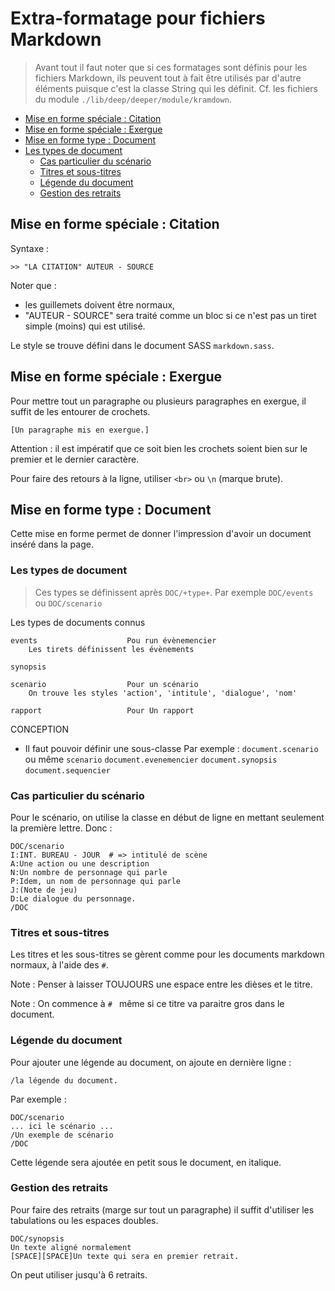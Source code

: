 # Extra-formatage pour fichiers Markdown

> Avant tout il faut noter que si ces formatages sont définis pour les fichiers Markdown, ils peuvent tout à fait être utilisés par d'autre éléments puisque c'est la classe String qui les définit. Cf. les fichiers du module `./lib/deep/deeper/module/kramdown`.


* [Mise en forme spéciale : Citation](#miseneformecitation)
* [Mise en forme spéciale : Exergue](#misenformeexergue)
* [Mise en forme type : Document](#formatagedocument)
* [Les types de document](#lestypesdedocuments)
  * [Cas particulier du scénario](#casparticulierduscenario)
  * [Titres et sous-titres](#titreetsoustitre)
  * [Légende du document](#ajouterlegendedocumenet)
  * [Gestion des retraits](#gestiondesretraits)

<a name='miseneformecitation'></a>

## Mise en forme spéciale : Citation

Syntaxe :

    >> "LA CITATION" AUTEUR - SOURCE

Noter que :

* les guillemets doivent être normaux,
* "AUTEUR - SOURCE" sera traité comme un bloc si ce n'est pas un tiret simple (moins) qui est utilisé.


Le style se trouve défini dans le document SASS `markdown.sass`.

<a name='misenformeexergue'></a>

## Mise en forme spéciale : Exergue

Pour mettre tout un paragraphe ou plusieurs paragraphes en exergue, il suffit de les entourer de crochets.

    [Un paragraphe mis en exergue.]

Attention : il est impératif que ce soit bien les crochets soient bien sur le premier et le dernier caractère.

Pour faire des retours à la ligne, utiliser `<br>` ou `\n` (marque brute).

<a name='formatagedocument'></a>

## Mise en forme type : Document

Cette mise en forme permet de donner l'impression d'avoir un document inséré dans la page.

<a name='lestypesdedocuments'></a>

### Les types de document

> Ces types se définissent après `DOC/+type+`. Par exemple `DOC/events` ou `DOC/scenario`

Les types de documents connus

    events                    Pou run évènemencier
        Les tirets définissent les évènements

    synopsis

    scenario                  Pour un scénario
        On trouve les styles 'action', 'intitule', 'dialogue', 'nom'

    rapport                   Pour Un rapport

CONCEPTION

* Il faut pouvoir définir une sous-classe
  Par exemple : `document.scenario` ou même `scenario`
  `document.evenemencier`
  `document.synopsis`
  `document.sequencier`

<a name='casparticulierduscenario'></a>

### Cas particulier du scénario

Pour le scénario, on utilise la classe en début de ligne en mettant seulement la première lettre. Donc :

    DOC/scenario
    I:INT. BUREAU - JOUR  # => intitulé de scène
    A:Une action ou une description
    N:Un nombre de personnage qui parle
    P:Idem, un nom de personnage qui parle
    J:(Note de jeu)
    D:Le dialogue du personnage.
    /DOC

<a name='titreetsoustitre'></a>

### Titres et sous-titres

Les titres et les sous-titres se gèrent comme pour les documents markdown normaux, à l'aide des `#`.

Note : Penser à laisser TOUJOURS une espace entre les dièses et le titre.

Note : On commence à `# ` même si ce titre va paraitre gros dans le document.

<a name='ajouterlegendedocumenet'></a>

### Légende du document

Pour ajouter une légende au document, on ajoute en dernière ligne :

    /la légende du document.

Par exemple :

    DOC/scenario
    ... ici le scénario ...
    /Un exemple de scénario
    /DOC

Cette légende sera ajoutée en petit sous le document, en italique.

<a name='gestiondesretraits'></a>

### Gestion des retraits

Pour faire des retraits (marge sur tout un paragraphe) il suffit d'utiliser les tabulations ou les espaces doubles.

    DOC/synopsis
    Un texte aligné normalement
    [SPACE][SPACE]Un texte qui sera en premier retrait.

On peut utiliser jusqu'à 6 retraits.

